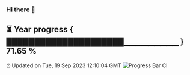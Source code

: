 ### Hi there 👋
⏳ Year progress { █████████████████████▁▁▁▁▁▁▁▁▁ } 71.65 %
---
⏰ Updated on Tue, 19 Sep 2023 12:10:04 GMT
![Progress Bar CI](https://github.com/Moyi321/Moyi321/workflows/Progress%20Bar%20CI/badge.svg)
